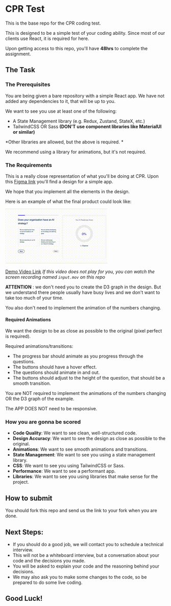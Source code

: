 # CPR Test

This is the base repo for the CPR coding test.

This is designed to be a simple test of your coding ability. Since most of our clients use React, it is required for here.

Upon getting access to this repo, you'll have **48hrs**  to complete the assignment. 

## The Task

### The Prerequisites

You are being given a bare repository with a simple React app. We have not added any dependencies to it, that will be up to you. 

We want to see you use at least one of the following:

- A State Management library (e.g. Redux, Zustand, StateX, etc.)
- TailwindCSS OR Sass **(DON'T use component libraries like MaterialUI or similar)** 

*Other libraries are allowed, but the above is required. * 

We recommend using a library for animations, but it's not required.

### The Requirements

This is a really close representation of what you'll be doing at CPR. Upon this [Figma link](https://www.figma.com/design/fe6dfe0cJ9PlomMQSkhOHN/Boomi-AI-Readiness-Assessment?node-id=0-1) you'll find a design for a simple app. 

We hope that you implement all the elements in the design.

Here is an example of what the final product could look like:

![Demo Video](./output.gif) 

[Demo Video Link](./input.mov) 
*If this video does not play for you, you can watch the screen recording named `input.mov` on this repo* 

**ATTENTION** : we don't need you to create the D3 graph in the design.
But we understand there people usually have busy lives and we don't want to take too much of your time.

You also don't need to implement the animation of the numbers changing. 

#### Required Animations

We want the design to be as close as possible to the original (pixel perfect is required).

Required animations/transitions:
- The progress bar should animate as you progress through the questions.
- The buttons should have a hover effect.
- The questions should animate in and out.
- The buttons should adjust to the height of the question, that should be a smooth transition. 

You are NOT required to implement the animations of the numbers changing OR the D3 graph of the example. 

The APP DOES NOT need to be responsive.

### How you are gonna be scored

- **Code Quality**: We want to see clean, well-structured code.
- **Design Accuracy**: We want to see the design as close as possible to the original.
- **Animations**: We want to see smooth animations and transitions.
- **State Management**: We want to see you using a state management library.
- **CSS**: We want to see you using TailwindCSS or Sass.
- **Performance**: We want to see a performant app.
- **Libraries**: We want to see you using libraries that make sense for the project.


## How to submit

You should fork this repo and send us the link to your fork when you are done. 

## Next Steps:

- If you should do a good job, we will contact you to schedule a technical interview. 
- This will not be a whiteboard interview, but a conversation about your code and the decisions you made.
- You will be asked to explain your code and the reasoning behind your decisions.
- We may also ask you to make some changes to the code, so be prepared to do some live coding.

## Good Luck!

